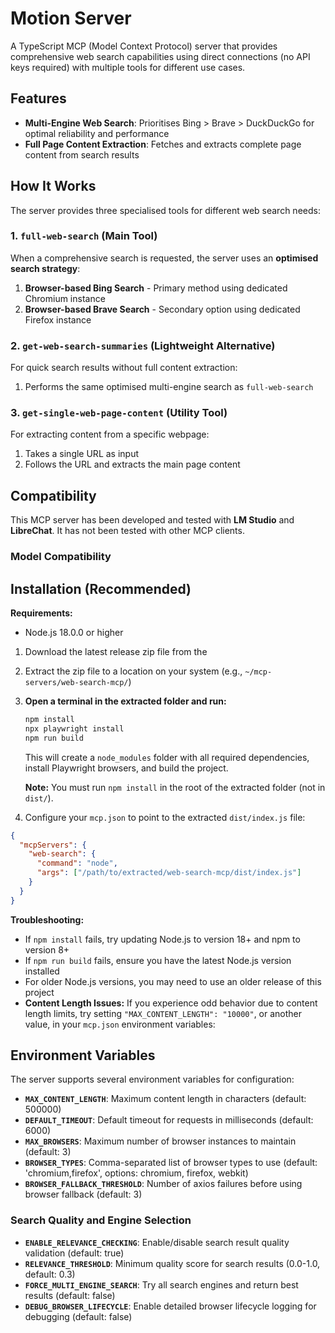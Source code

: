 # Motion Server

A TypeScript MCP (Model Context Protocol) server that provides comprehensive web search capabilities using direct connections (no API keys required) with multiple tools for different use cases.

## Features

- **Multi-Engine Web Search**: Prioritises Bing > Brave > DuckDuckGo for optimal reliability and performance
- **Full Page Content Extraction**: Fetches and extracts complete page content from search results

## How It Works

The server provides three specialised tools for different web search needs:

### 1. `full-web-search` (Main Tool)
When a comprehensive search is requested, the server uses an **optimised search strategy**:
1. **Browser-based Bing Search** - Primary method using dedicated Chromium instance
2. **Browser-based Brave Search** - Secondary option using dedicated Firefox instance

### 2. `get-web-search-summaries` (Lightweight Alternative)
For quick search results without full content extraction:
1. Performs the same optimised multi-engine search as `full-web-search`


### 3. `get-single-web-page-content` (Utility Tool)
For extracting content from a specific webpage:
1. Takes a single URL as input
2. Follows the URL and extracts the main page content

## Compatibility

This MCP server has been developed and tested with **LM Studio** and **LibreChat**. It has not been tested with other MCP clients.

### Model Compatibility
## Installation (Recommended)

**Requirements:**
- Node.js 18.0.0 or higher


1. Download the latest release zip file from the 
2. Extract the zip file to a location on your system (e.g., `~/mcp-servers/web-search-mcp/`)
3. **Open a terminal in the extracted folder and run:**
   ```bash
   npm install
   npx playwright install
   npm run build
   ```
   This will create a `node_modules` folder with all required dependencies, install Playwright browsers, and build the project.

   **Note:** You must run `npm install` in the root of the extracted folder (not in `dist/`).
4. Configure your `mcp.json` to point to the extracted `dist/index.js` file:

```json
{
  "mcpServers": {
    "web-search": {
      "command": "node",
      "args": ["/path/to/extracted/web-search-mcp/dist/index.js"]
    }
  }
}
```

**Troubleshooting:**
- If `npm install` fails, try updating Node.js to version 18+ and npm to version 8+
- If `npm run build` fails, ensure you have the latest Node.js version installed
- For older Node.js versions, you may need to use an older release of this project
- **Content Length Issues:** If you experience odd behavior due to content length limits, try setting `"MAX_CONTENT_LENGTH": "10000"`, or another value, in your `mcp.json` environment variables:


## Environment Variables

The server supports several environment variables for configuration:

- **`MAX_CONTENT_LENGTH`**: Maximum content length in characters (default: 500000)
- **`DEFAULT_TIMEOUT`**: Default timeout for requests in milliseconds (default: 6000)
- **`MAX_BROWSERS`**: Maximum number of browser instances to maintain (default: 3)
- **`BROWSER_TYPES`**: Comma-separated list of browser types to use (default: 'chromium,firefox', options: chromium, firefox, webkit)
- **`BROWSER_FALLBACK_THRESHOLD`**: Number of axios failures before using browser fallback (default: 3)

### Search Quality and Engine Selection

- **`ENABLE_RELEVANCE_CHECKING`**: Enable/disable search result quality validation (default: true)
- **`RELEVANCE_THRESHOLD`**: Minimum quality score for search results (0.0-1.0, default: 0.3)
- **`FORCE_MULTI_ENGINE_SEARCH`**: Try all search engines and return best results (default: false)
- **`DEBUG_BROWSER_LIFECYCLE`**: Enable detailed browser lifecycle logging for debugging (default: false)
